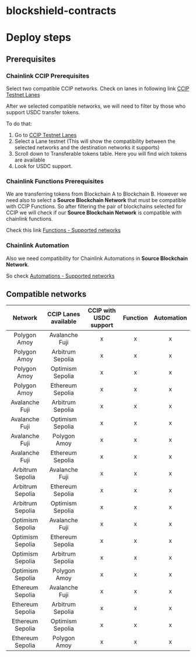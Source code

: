 # blockshield-contracts

# Deploy steps

## Prerequisites

### Chainlink CCIP Prerequisites
Select two compatible CCIP networks. Check on lanes in following link [CCIP Testnet Lanes](https://docs.chain.link/ccip/supported-networks/v1_2_0/testnet)

After we selected compatible networks, we will need to filter by those who support USDC transfer tokens. 

To do that:
1. Go to [CCIP Testnet Lanes](https://docs.chain.link/ccip/supported-networks/v1_2_0/testnet)
2. Select a Lane testnet (This will show the compatibility between the selected networks and the destination networks it supports)
3. Scroll down to Transferable tokens table. Here you will find wich tokens are available
4. Look for USDC support.

### Chainlink Functions Prerequisites
We are transferring tokens from Blockchain A to Blockchain B. However we need also to select a **Source Blockchain Network**  that must be compatible with CCIP Functions. So after filtering the pair of blockchains selected for CCIP we will check if our **Source Blockchain Network** is compatible with chainlink functions. 

Check this link [Functions - Supported networks](https://docs.chain.link/chainlink-functions/supported-networks)

### Chainlink Automation
Also we need compatibility for Chainlink Automations in **Source Blockchain Network**. 

So check [Automations - Supported networks](https://docs.chain.link/chainlink-automation/overview/supported-networks)

## Compatible networks
| Network | CCIP Lanes available | CCIP with USDC support| Function | Automation |
| :---: | :---: | :---: | :---: | :---: | 
| Polygon Amoy | Avalanche Fuji | x | x | x |
| Polygon Amoy | Arbitrum Sepolia  | x | x | x |
| Polygon Amoy | Optimism Sepolia | x | x | x |
| Polygon Amoy | Ethereum Sepolia | x | x | x |
| Avalanche Fuji | Arbitrum Sepolia | x | x | x |
| Avalanche Fuji | Optimism Sepolia | x | x | x |
| Avalanche Fuji | Polygon Amoy | x | x | x |
| Avalanche Fuji | Ethereum Sepolia | x | x | x |
| Arbitrum Sepolia | Avalanche Fuji | x | x | x |
| Arbitrum Sepolia | Ethereum Sepolia | x | x | x |
| Arbitrum Sepolia | Optimism Sepolia | x | x | x |
| Optimism Sepolia | Avalanche Fuji | x | x | x |
| Optimism Sepolia | Ethereum Sepolia | x | x | x |
| Optimism Sepolia | Arbitrum Sepolia | x | x | x |
| Optimism Sepolia | Polygon Amoy | x | x | x |
| Ethereum Sepolia | Avalanche Fuji | x | x | x |
| Ethereum Sepolia | Arbitrum Sepolia | x | x | x |
| Ethereum Sepolia | Optimism Sepolia | x | x | x |
| Ethereum Sepolia | Polygon Amoy | x | x | x |
